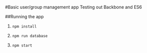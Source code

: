 #Basic user/group management app
Testing out Backbone and ES6

##Running the app
1) `npm install`

2) `npm run database`

3) `npm start`
